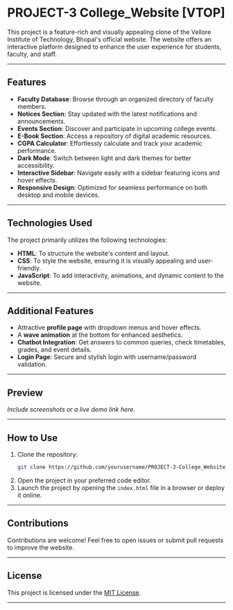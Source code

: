 # PROJECT-3 College_Website [VTOP]

This project is a feature-rich and visually appealing clone of the Vellore Institute of Technology, Bhopal's official website. The website offers an interactive platform designed to enhance the user experience for students, faculty, and staff.

---

## Features

- **Faculty Database**: Browse through an organized directory of faculty members.
- **Notices Section**: Stay updated with the latest notifications and announcements.
- **Events Section**: Discover and participate in upcoming college events.
- **E-Book Section**: Access a repository of digital academic resources.
- **CGPA Calculator**: Effortlessly calculate and track your academic performance.
- **Dark Mode**: Switch between light and dark themes for better accessibility.
- **Interactive Sidebar**: Navigate easily with a sidebar featuring icons and hover effects.
- **Responsive Design**: Optimized for seamless performance on both desktop and mobile devices.

---

## Technologies Used

The project primarily utilizes the following technologies:

- **HTML**: To structure the website's content and layout.
- **CSS**: To style the website, ensuring it is visually appealing and user-friendly.
- **JavaScript**: To add interactivity, animations, and dynamic content to the website.

---

## Additional Features

- Attractive **profile page** with dropdown menus and hover effects.
- A **wave animation** at the bottom for enhanced aesthetics.
- **Chatbot Integration**: Get answers to common queries, check timetables, grades, and event details.
- **Login Page**: Secure and stylish login with username/password validation.

---

## Preview

*Include screenshots or a live demo link here.*

---

## How to Use

1. Clone the repository:
   ```bash
   git clone https://github.com/yourusername/PROJECT-3-College_Website-VTOP.git
   ```
2. Open the project in your preferred code editor.
3. Launch the project by opening the `index.html` file in a browser or deploy it online.

---

## Contributions

Contributions are welcome! Feel free to open issues or submit pull requests to improve the website.

---

## License

This project is licensed under the [MIT License](LICENSE).

---
